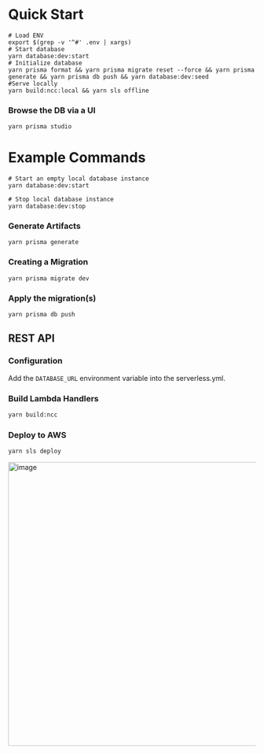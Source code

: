 # Quick Start

```shell
# Load ENV
export $(grep -v '^#' .env | xargs)
# Start database
yarn database:dev:start
# Initialize database
yarn prisma format && yarn prisma migrate reset --force && yarn prisma generate && yarn prisma db push && yarn database:dev:seed
#Serve locally
yarn build:ncc:local && yarn sls offline
```

### Browse the DB via a UI

```shell
yarn prisma studio
```

# Example Commands

```shell
# Start an empty local database instance
yarn database:dev:start
```

```shell
# Stop local database instance
yarn database:dev:stop
```

### Generate Artifacts

```shell
yarn prisma generate
```

### Creating a Migration

```shell
yarn prisma migrate dev
```

### Apply the migration(s)

```shell
yarn prisma db push
```

## REST API

### Configuration

Add the `DATABASE_URL` environment variable into the serverless.yml.

### Build Lambda Handlers

```sh
yarn build:ncc
```

### Deploy to AWS

```sh
yarn sls deploy
```

<img width="577" alt="image" src="https://user-images.githubusercontent.com/64153133/213377056-6842e186-999b-4ae3-981e-6813f00a6dae.png">


